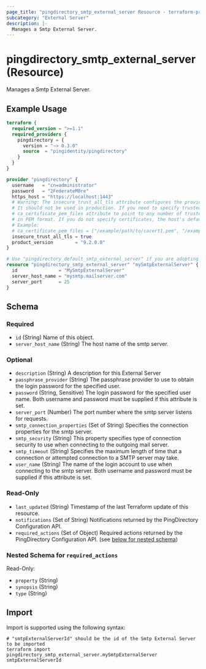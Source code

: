 ```yaml
---
page_title: "pingdirectory_smtp_external_server Resource - terraform-provider-pingdirectory"
subcategory: "External Server"
description: |-
  Manages a Smtp External Server.
---
```


# pingdirectory_smtp_external_server (Resource)

Manages a Smtp External Server.

## Example Usage

```terraform
terraform {
  required_version = ">=1.1"
  required_providers {
    pingdirectory = {
      version = "~> 0.3.0"
      source  = "pingidentity/pingdirectory"
    }
  }
}

provider "pingdirectory" {
  username   = "cn=administrator"
  password   = "2FederateM0re"
  https_host = "https://localhost:1443"
  # Warning: The insecure_trust_all_tls attribute configures the provider to trust any certificate presented by the PingDirectory server.
  # It should not be used in production. If you need to specify trusted CA certificates, use the
  # ca_certificate_pem_files attribute to point to any number of trusted CA certificate files
  # in PEM format. If you do not specify certificates, the host's default root CA set will be used.
  # Example:
  # ca_certificate_pem_files = ["/example/path/to/cacert1.pem", "/example/path/to/cacert2.pem"]
  insecure_trust_all_tls = true
  product_version        = "9.2.0.0"
}

# Use "pingdirectory_default_smtp_external_server" if you are adopting existing configuration from the PingDirectory server into Terraform
resource "pingdirectory_smtp_external_server" "mySmtpExternalServer" {
  id               = "MySmtpExternalServer"
  server_host_name = "mysmtp.mailserver.com"
  server_port      = 25
}
```

<!-- schema generated by tfplugindocs -->
## Schema

### Required

- `id` (String) Name of this object.
- `server_host_name` (String) The host name of the smtp server.

### Optional

- `description` (String) A description for this External Server
- `passphrase_provider` (String) The passphrase provider to use to obtain the login password for the specified user.
- `password` (String, Sensitive) The login password for the specified user name. Both username and password must be supplied if this attribute is set.
- `server_port` (Number) The port number where the smtp server listens for requests.
- `smtp_connection_properties` (Set of String) Specifies the connection properties for the smtp server.
- `smtp_security` (String) This property specifies type of connection security to use when connecting to the outgoing mail server.
- `smtp_timeout` (String) Specifies the maximum length of time that a connection or attempted connection to a SMTP server may take.
- `user_name` (String) The name of the login account to use when connecting to the smtp server. Both username and password must be supplied if this attribute is set.

### Read-Only

- `last_updated` (String) Timestamp of the last Terraform update of this resource.
- `notifications` (Set of String) Notifications returned by the PingDirectory Configuration API.
- `required_actions` (Set of Object) Required actions returned by the PingDirectory Configuration API. (see [below for nested schema](#nestedatt--required_actions))

<a id="nestedatt--required_actions"></a>
### Nested Schema for `required_actions`

Read-Only:

- `property` (String)
- `synopsis` (String)
- `type` (String)

## Import

Import is supported using the following syntax:

```shell
# "smtpExternalServerId" should be the id of the Smtp External Server to be imported
terraform import pingdirectory_smtp_external_server.mySmtpExternalServer smtpExternalServerId
```

